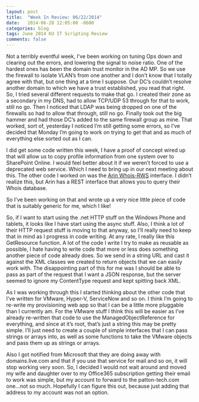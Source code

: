 ```yaml
---
layout: post
title:  "Week In Review: 06/22/2014"
date:   2014-06-28 12:05:00 -0600
categories: blog
tags: June 2014 KU IT Scripting Review
comments: false
---
```

Not a terribly eventful week, I’ve been working on tuning Ops down and clearing out the errors, and lowering the signal to noise ratio. One of the hardest ones has been the domain trust monitor in the AD MP. So we use the firewall to isolate VLAN’s from one another and I don’t know that I totally agree with that, but one thing at a time I suppose. Our DC’s couldn’t resolve another domain to which we have a trust established, you read that right. So, I tried several different requests to make that go. I created their zone as a secondary in my DNS, had to allow TCP/UDP 53 through for that to work, still no go. Then I noticed that LDAP was being dropped on one of the firewalls so had to allow that through, still no go. Finally took out the big hammer and had those DC’s added to the same firewall group as mine. That worked, sort of, yesterday I noticed I’m still getting some errors, so I’ve decided that Monday I’m going to work on trying to get that and as much of everything else sorted out as I can.

I did get some code written this week, I have a proof of concept wired up that will allow us to copy profile information from one system over to SharePoint Online. I would feel better about it if we weren’t forced to use a deprecated web service. Which I need to bring up in our next meeting about this. The other code I worked on was the [Arin Whois-RWS](https://www.arin.net/resources/whoisrws/index.html) interface. I didn’t realize this, but Arin has a REST interface that allows you to query their Whois database.

So I’ve been working on that and wrote up a very nice little piece of code that is suitably generic for me, which I like!

So, if I want to start using the .net HTTP stuff on the Windows Phone and tablets, it looks like I have start using the async stuff. Also, I think a lot of their HTTP request stuff is moving to that anyway, so I’ll really need to keep that in mind as I progress in code writing. At any rate, I really like this GetResource function. A lot of the code I write I try to make as reusable as possible, I hate having to write code that more or less does something another piece of code already does. So we send in a string URL and cast it against the XML classes we created to return objects that we can easily work with. The disappointing part of this for me was I should be able to pass as part of the request that I want a JSON response, but the server seemed to ignore my ContentType request and kept spitting back XML.

As I was working through this I started thinking about the other code that I’ve written for VMware, Hyper-V, ServiceNow and so on. I think I’m going to re-write my provisioning web app so that I can be a little more pluggable than I currently am. For the VMware stuff I think this will be easier as I’ve already re-written that code to use the ManagedObjectReference for everything, and since at it’s root, that’s just a string this may be pretty simple. I’ll just need to create a couple of simple interfaces that I can pass strings or arrays into, as well as some functions to take the VMware objects and pass them up as strings or arrays.

Also I got notified from Microsoft that they are doing away with domains.live.com and that if you use that service for mail and so on, it will stop working very soon. So, I decided I would not wait around and moved my wife and daughter over to my Office365 subscription getting their email to work was simple, but my account to forward to the patton-tech.com one…not so much. Hopefully I can figure this out, because just adding that address to my account was not an option.
